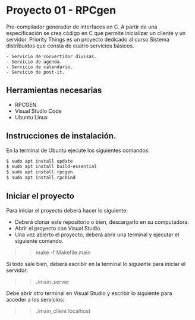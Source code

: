 # Proyecto 01 - RPCgen

Pre-compilador generador de interfaces en C. A partir de una especificación se crea código en C que permite inicializar un cliente y un servidor. 
Priority Things es un proyecto dedicado al curso Sistema distribuidos que consta de cuatro servicios básicos.

    - Servicio de convertidor divisas.
    - Servicio de agenda. 
    - Servicio de calendario.
    - Servicio de post-it.

## Herramientas necesarias

- RPCGEN
- Visual Studio Code
- Ubuntu Linux

## Instrucciones de instalación.

En la terminal de Ubuntu ejecute los siguientes comandos:

```sh
$ sudo apt install update
$ sudo apt install build-essential
$ sudo apt install rpcgen
$ sudo apt install rpcbind
```

## Iniciar el proyecto

Para iniciar el proyecto deberá hacer lo siguiente: 

- Deberá clonar este repositorio o bien, descargarlo en su computadora.
- Abrir el proyecto con Visual Studio.
- Una vez abierto el proyecto, deberá abrir una terminal y ejecutar el siguiente comando.

>> make -f Makefile.main

Si todo sale bien, deberá escribir en la terminal lo siguiente para iniciar el servidor: 

>> ./main_server 

Debe abrir otro terminal en Visual Studio y escribir lo siguiente para acceder a los servicios:

>> ./main_client localhost

